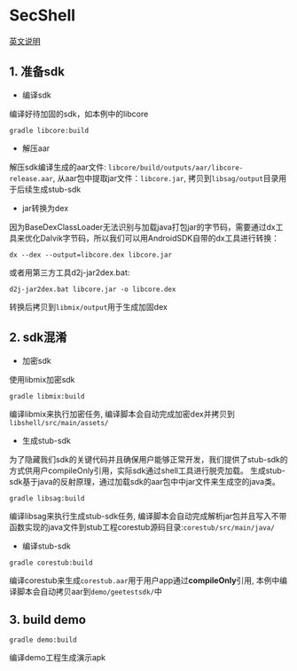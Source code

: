 # SecShell

[英文说明](README.md "英文")

## 1. 准备sdk

- 编译sdk

编译好待加固的sdk，如本例中的libcore

```
gradle libcore:build
```

- 解压aar

解压sdk编译生成的aar文件: `libcore/build/outputs/aar/libcore-release.aar`, 从aar包中提取jar文件：`libcore.jar`, 拷贝到`libsag/output`目录用于后续生成stub-sdk

- jar转换为dex

因为BaseDexClassLoader无法识别与加载java打包jar的字节码，需要通过dx工具来优化Dalvik字节码，所以我们可以用AndroidSDK自带的dx工具进行转换：

```
dx --dex --output=libcore.dex libcore.jar
```

或者用第三方工具d2j-jar2dex.bat:

```
d2j-jar2dex.bat libcore.jar -o libcore.dex
```

转换后拷贝到`libmix/output`用于生成加固dex

## 2. sdk混淆

- 加密sdk

 使用libmix加密sdk

```
gradle libmix:build
```

编译libmix来执行加密任务, 编译脚本会自动完成加密dex并拷贝到`libshell/src/main/assets/`


- 生成stub-sdk

为了隐藏我们sdk的关键代码并且确保用户能够正常开发，我们提供了stub-sdk的方式供用户compileOnly引用，实际sdk通过shell工具进行脱壳加载。
生成stub-sdk基于java的反射原理，通过加载sdk的aar包中中jar文件来生成空的java类。

```
gradle libsag:build
```

编译libsag来执行生成stub-sdk任务, 编译脚本会自动完成解析jar包并且写入不带函数实现的java文件到stub工程corestub源码目录:`corestub/src/main/java/`

- 编译stub-sdk

```
gradle corestub:build
```

编译corestub来生成`corestub.aar`用于用户app通过**compileOnly**引用, 本例中编译脚本会自动拷贝aar到`demo/geetestsdk/`中

## 3. build demo

```
gradle demo:build
```

编译demo工程生成演示apk
